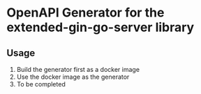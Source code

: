 # OpenAPI Generator for the extended-gin-go-server library


## Usage

1. Build the generator first as a docker image
2. Use the docker image as the generator
3. To be completed

